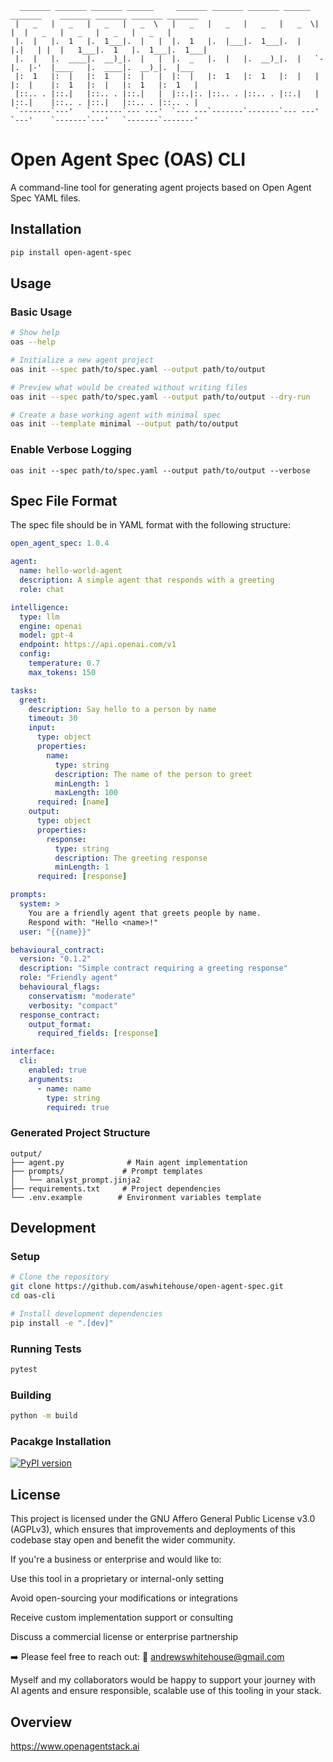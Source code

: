 ```
  _______ _______ _______ ______     _______ _______ _______ ______  _______    _______ _______ _______ _______
 |   _   |   _   |   _   |   _  \   |   _   |   _   |   _   |   _  \|       |  |   _   |   _   |   _   |   _   |
 |.  |   |.  1   |.  1___|.  |   |  |.  1   |.  |___|.  1___|.  |   |.|   | |  |   1___|.  1   |.  1___|.  1___|
 |.  |   |.  ____|.  __)_|.  |   |  |.  _   |.  |   |.  __)_|.  |   `-|.  |-'  |____   |.  ____|.  __)_|.  |___
 |:  1   |:  |   |:  1   |:  |   |  |:  |   |:  1   |:  1   |:  |   | |:  |    |:  1   |:  |   |:  1   |:  1   |
 |::.. . |::.|   |::.. . |::.|   |  |::.|:. |::.. . |::.. . |::.|   | |::.|    |::.. . |::.|   |::.. . |::.. . |
 `-------`---'   `-------`--- ---'  `--- ---`-------`-------`--- ---' `---'    `-------`---'   `-------`-------'
```

# Open Agent Spec (OAS) CLI

A command-line tool for generating agent projects based on Open Agent Spec YAML files.

## Installation

```bash
pip install open-agent-spec
```

## Usage

### Basic Usage
```bash
# Show help
oas --help

# Initialize a new agent project
oas init --spec path/to/spec.yaml --output path/to/output

# Preview what would be created without writing files
oas init --spec path/to/spec.yaml --output path/to/output --dry-run

# Create a base working agent with minimal spec
oas init --template minimal --output path/to/output
```

### Enable Verbose Logging
```
oas init --spec path/to/spec.yaml --output path/to/output --verbose
```

## Spec File Format
The spec file should be in YAML format with the following structure:

```yaml
open_agent_spec: 1.0.4

agent:
  name: hello-world-agent
  description: A simple agent that responds with a greeting
  role: chat

intelligence:
  type: llm
  engine: openai
  model: gpt-4
  endpoint: https://api.openai.com/v1
  config:
    temperature: 0.7
    max_tokens: 150

tasks:
  greet:
    description: Say hello to a person by name
    timeout: 30
    input:
      type: object
      properties:
        name:
          type: string
          description: The name of the person to greet
          minLength: 1
          maxLength: 100
      required: [name]
    output:
      type: object
      properties:
        response:
          type: string
          description: The greeting response
          minLength: 1
      required: [response]

prompts:
  system: >
    You are a friendly agent that greets people by name.
    Respond with: "Hello <name>!"
  user: "{{name}}"

behavioural_contract:
  version: "0.1.2"
  description: "Simple contract requiring a greeting response"
  role: "Friendly agent"
  behavioural_flags:
    conservatism: "moderate"
    verbosity: "compact"
  response_contract:
    output_format:
      required_fields: [response]

interface:
  cli:
    enabled: true
    arguments:
      - name: name
        type: string
        required: true
```

### Generated Project Structure
```
output/
├── agent.py              # Main agent implementation
├── prompts/             # Prompt templates
│   └── analyst_prompt.jinja2
├── requirements.txt     # Project dependencies
└── .env.example        # Environment variables template
```

## Development

### Setup
```bash
# Clone the repository
git clone https://github.com/aswhitehouse/open-agent-spec.git
cd oas-cli

# Install development dependencies
pip install -e ".[dev]"
```

### Running Tests
```bash
pytest
```

### Building
```bash
python -m build
```

### Pacakge Installation
[![PyPI version](https://img.shields.io/pypi/v/open-agent-spec)](https://pypi.org/project/open-agent-spec/)

## License

This project is licensed under the GNU Affero General Public License v3.0 (AGPLv3), which ensures that improvements and deployments of this codebase stay open and benefit the wider community.

If you're a business or enterprise and would like to:

Use this tool in a proprietary or internal-only setting

Avoid open-sourcing your modifications or integrations

Receive custom implementation support or consulting

Discuss a commercial license or enterprise partnership

➡️ Please feel free to reach out:
📧 andrewswhitehouse@gmail.com

Myself and my collaborators would be happy to support your journey with AI agents and ensure responsible, scalable use of this tooling in your stack.

## Overview
https://www.openagentstack.ai
